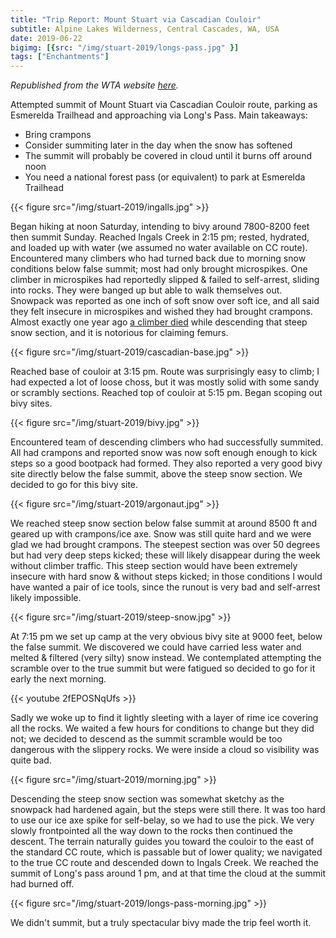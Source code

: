 ```yaml
---
title: "Trip Report: Mount Stuart via Cascadian Couloir"
subtitle: Alpine Lakes Wilderness, Central Cascades, WA, USA
date: 2019-06-22
bigimg: [{src: "/img/stuart-2019/longs-pass.jpg" }]
tags: ["Enchantments"]
---
```


*Republished from the WTA website [here](https://www.wta.org/go-hiking/trip_report.2019-06-24.5253765748).*

Attempted summit of Mount Stuart via Cascadian Couloir route, parking as Esmerelda Trailhead and approaching via Long's Pass.
Main takeaways:

 * Bring crampons
 * Consider summiting later in the day when the snow has softened
 * The summit will probably be covered in cloud until it burns off around noon
 * You need a national forest pass (or equivalent) to park at Esmerelda Trailhead

{{< figure src="/img/stuart-2019/ingalls.jpg" >}}

Began hiking at noon Saturday, intending to bivy around 7800-8200 feet then summit Sunday.
Reached Ingals Creek in 2:15 pm; rested, hydrated, and loaded up with water (we assumed no water available on CC route).
Encountered many climbers who had turned back due to morning snow conditions below false summit; most had only brought microspikes.
One climber in microspikes had reportedly slipped & failed to self-arrest, sliding into rocks.
They were banged up but able to walk themselves out.
Snowpack was reported as one inch of soft snow over soft ice, and all said they felt insecure in microspikes and wished they had brought crampons.
Almost exactly one year ago [a climber died](http://publications.americanalpineclub.org/articles/13201215220) while descending that steep snow section, and it is notorious for claiming femurs.

{{< figure src="/img/stuart-2019/cascadian-base.jpg" >}}

Reached base of couloir at 3:15 pm.
Route was surprisingly easy to climb; I had expected a lot of loose choss, but it was mostly solid with some sandy or scrambly sections.
Reached top of couloir at 5:15 pm.
Began scoping out bivy sites.

{{< figure src="/img/stuart-2019/bivy.jpg" >}}

Encountered team of descending climbers who had successfully summited.
All had crampons and reported snow was now soft enough enough to kick steps so a good bootpack had formed.
They also reported a very good bivy site directly below the false summit, above the steep snow section.
We decided to go for this bivy site.

{{< figure src="/img/stuart-2019/argonaut.jpg" >}}

We reached steep snow section below false summit at around 8500 ft and geared up with crampons/ice axe.
Snow was still quite hard and we were glad we had brought crampons.
The steepest section was over 50 degrees but had very deep steps kicked; these will likely disappear during the week without climber traffic.
This steep section would have been extremely insecure with hard snow & without steps kicked; in those conditions I would have wanted a pair of ice tools, since the runout is very bad and self-arrest likely impossible.

{{< figure src="/img/stuart-2019/steep-snow.jpg" >}}

At 7:15 pm we set up camp at the very obvious bivy site at 9000 feet, below the false summit.
We discovered we could have carried less water and melted & filtered (very silty) snow instead.
We contemplated attempting the scramble over to the true summit but were fatigued so decided to go for it early the next morning.

{{< youtube 2fEPOSNqUfs >}}

Sadly we woke up to find it lightly sleeting with a layer of rime ice covering all the rocks.
We waited a few hours for conditions to change but they did not; we decided to descend as the summit scramble would be too dangerous with the slippery rocks.
We were inside a cloud so visibility was quite bad.

{{< figure src="/img/stuart-2019/morning.jpg" >}}

Descending the steep snow section was somewhat sketchy as the snowpack had hardened again, but the steps were still there.
It was too hard to use our ice axe spike for self-belay, so we had to use the pick.
We very slowly frontpointed all the way down to the rocks then continued the descent.
The terrain naturally guides you toward the couloir to the east of the standard CC route, which is passable but of lower quality; we navigated to the true CC route and descended down to Ingals Creek.
We reached the summit of Long's pass around 1 pm, and at that time the cloud at the summit had burned off.

{{< figure src="/img/stuart-2019/longs-pass-morning.jpg" >}}

We didn't summit, but a truly spectacular bivy made the trip feel worth it.
